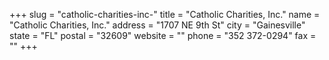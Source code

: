+++
slug = "catholic-charities-inc-"
title = "Catholic Charities, Inc."
name = "Catholic Charities, Inc."
address = "1707 NE 9th St"
city = "Gainesville"
state = "FL"
postal = "32609"
website = ""
phone = "352 372-0294"
fax = ""
+++
